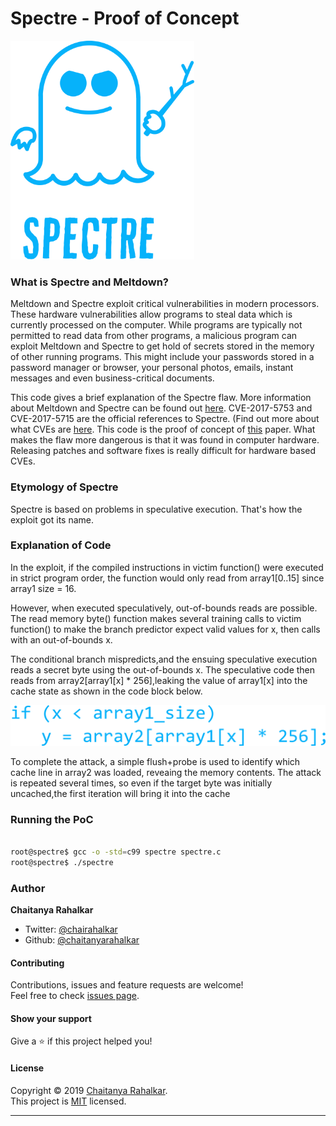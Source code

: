 # Spectre - Proof of Concept

<img src="spectre-text.png" height="350">

### What is Spectre and Meltdown? 

Meltdown and Spectre exploit critical vulnerabilities in modern processors. These hardware vulnerabilities allow programs to steal data which is currently processed on the computer. While programs are typically not permitted to read data from other programs, a malicious program can exploit Meltdown and Spectre to get hold of secrets stored in the memory of other running programs. This might include your passwords stored in a password manager or browser, your personal photos, emails, instant messages and even business-critical documents.

This code gives a brief explanation of the Spectre flaw. More information about Meltdown and Spectre can be found out [here](http://meltdownattack.com). CVE-2017-5753 and CVE-2017-5715 are the official references to Spectre. (Find out more about what CVEs are [here](https://chaitanyarahalkar.000webhostapp.com/exploits-vulnerabilities-with-introduction-to-metasploit/). This code is the proof of concept of [this](https://arxiv.org/abs/1801.01203) paper. What makes the flaw more dangerous is that it was found in computer hardware. Releasing patches and software fixes is really difficult for hardware based CVEs. 

### Etymology of Spectre 

Spectre is based on problems in speculative execution. That's how the exploit got its name. 

### Explanation of Code

In the exploit, if the compiled instructions in victim function() were executed in strict program order, the function would only read from array1[0..15] since array1 size = 16.

However, when executed speculatively, out-of-bounds reads are possible. The read memory byte() function makes several training calls to victim function() to make the branch predictor expect valid values for x, then calls
with an out-of-bounds x. 

The conditional branch mispredicts,and the ensuing speculative execution reads a secret byte using the out-of-bounds x. 
The speculative code then reads from array2[array1[x] * 256],leaking the value of array1[x] into the cache state as shown in the code block below.

<img src="spectre-code.png" width="620"></img>

To complete the attack, a simple flush+probe is used to identify which cache line in array2 was loaded, reveaing the memory contents. The attack is repeated several
times, so even if the target byte was initially uncached,the first iteration will bring it into the cache

### Running the PoC 

```bash

root@spectre$ gcc -o -std=c99 spectre spectre.c
root@spectre$ ./spectre

```
### Author

 **Chaitanya Rahalkar**

* Twitter: [@chairahalkar](https://twitter.com/chairahalkar)
* Github: [@chaitanyarahalkar](https://github.com/chaitanyarahalkar)

#### Contributing

Contributions, issues and feature requests are welcome!<br />Feel free to check [issues page](https://github.com/chaitanyarahalkar/Spectre-PoC/issues).

#### Show your support

Give a ⭐️ if this project helped you!

#### License

Copyright © 2019 [Chaitanya Rahalkar](https://github.com/chaitanyarahalkar).<br />
This project is [MIT](https://github.com/chaitanyarahalkar/Spectre-PoC/blob/master/LICENSE) licensed.
***
